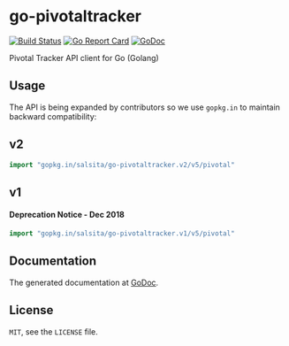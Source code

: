 # go-pivotaltracker #
[![Build Status](https://travis-ci.com/salsita/go-pivotaltracker.svg?branch=master)](https://travis-ci.com/salsita/go-pivotaltracker)  [![Go Report Card](https://goreportcard.com/badge/github.com/salsita/go-pivotaltracker)](https://goreportcard.com/report/github.com/salsita/go-pivotaltracker)  [![GoDoc](https://godoc.org/github.com/salsita/go-pivotaltracker/v5/pivotal?status.svg)](https://godoc.org/github.com/salsita/go-pivotaltracker/v5/pivotal)

Pivotal Tracker API client for Go (Golang)

## Usage ##

The API is being expanded by contributors so we use `gopkg.in` to maintain backward compatibility:
## v2
```go
import "gopkg.in/salsita/go-pivotaltracker.v2/v5/pivotal"
```

## v1
#### Deprecation Notice - Dec 2018
```go
import "gopkg.in/salsita/go-pivotaltracker.v1/v5/pivotal"
```

## Documentation ##

The generated documentation at [GoDoc](http://godoc.org/github.com/salsita/go-pivotaltracker/v5/pivotal).

## License ##

`MIT`, see the `LICENSE` file.
